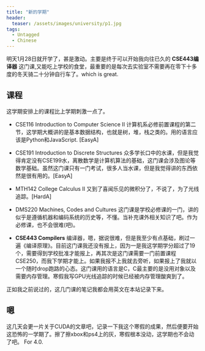 ```yaml
---
title: "新的学期"
header:
  teaser: /assets/images/university/p1.jpg
tags:
  - Untagged
  - Chinese
---
```


明天1月28日就开学了，甚是激动。主要是终于可以开始我向往已久的 __CSE443编译器__ 这门课,又能吃上学校的食堂，最重要的是每次去实验室不需要再在零下十多度的冬天骑二十分钟自行车了。which is great.
## 课程
这学期安排上的课程比上学期刺激一点了。
- CSE116 Introduction to Computer Science II
计算机系必修前置课程的第二节，这学期大概讲的是基本数据结构，也就是树，堆，栈之类的。用的语言应该是Python和JavaScript. [EasyA]

- CSE191 Introduction to Discrete Structures
众多学长口中的水课，但是我觉得肯定没有CSE199水，离散数学是计算机算法的基础，这门课会涉及图论等数学基础。虽然这门课只有一门考试，很多人当水课，但是我觉得讲的东西依然是很有用的。[EasyA]

- MTH142 College Calculus II
又到了喜闻乐见的微积分了，不说了，为了光线追踪。[HardA]

- DMS220 Machines, Codes and Cultures
这门课是学校必修课的一门，讲的似乎是遵循机器和编码系统的历史等，不懂。当补充课外相关知识了吧。作为必修课，也不会很难(吧)。

- __CSE443 Compilers__
编译器，嗯，据说很难，但是我至少有点基础，刷过一遍《编译原理》。目前这门课我还没有报上，因为一是我这学期学分超过了19个，需要得到学校批准才能报上，再其次是这门课需要一门前置课程CSE250，而我下学期才能上。如果我报不上我就去旁听，如果报上了我就以一个随时drop跑路的心态。这门课用的语言是C，C最主要的是没用对象以及需要内存管理。寒假我写GPU光线追踪的时候已经被内存管理酸爽到了。

正如我之前说过的，这几门课的笔记我都会用英文在本站记录下来。

## 嗯
这几天会更一片关于CUDA的文章吧，记录一下我这个寒假的成果，然后便要开始这恐怖的一学期了。擦了擦xbox和ps4上的灰，寒假根本没动，这学期也不会动了吧。 For 4.0.

